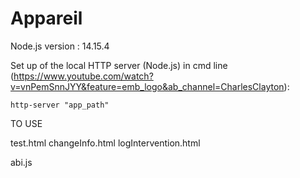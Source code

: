 # Appareil

Node.js version : 14.15.4

Set up of the local HTTP server (Node.js) in cmd line (https://www.youtube.com/watch?v=vnPemSnnJYY&feature=emb_logo&ab_channel=CharlesClayton):

```
http-server "app_path"
```
TO USE 

test.html
changeInfo.html
logIntervention.html

abi.js

